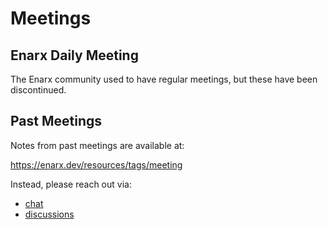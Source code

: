 # Meetings

## Enarx Daily Meeting

The Enarx community used to have regular meetings, but these have been discontinued.

## Past Meetings

Notes from past meetings are available at:

https://enarx.dev/resources/tags/meeting

Instead, please reach out via:
- [chat](https://chat.enarx.dev)
- [discussions](https://github.com/orgs/enarx/discussions)
